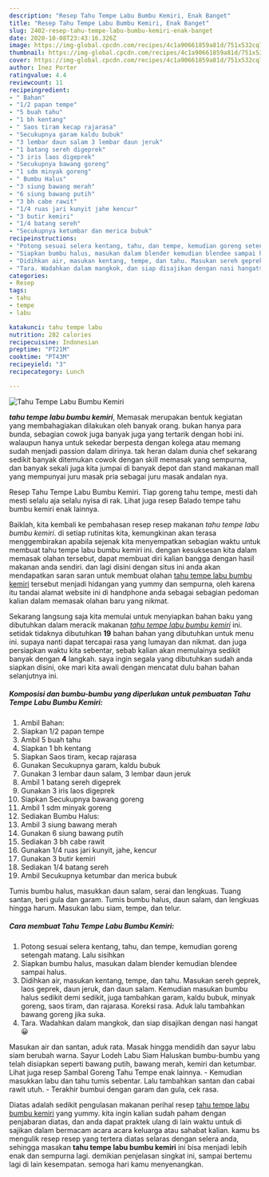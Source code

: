 ```yaml
---
description: "Resep Tahu Tempe Labu Bumbu Kemiri, Enak Banget"
title: "Resep Tahu Tempe Labu Bumbu Kemiri, Enak Banget"
slug: 2402-resep-tahu-tempe-labu-bumbu-kemiri-enak-banget
date: 2020-10-08T23:43:16.326Z
image: https://img-global.cpcdn.com/recipes/4c1a90661859a81d/751x532cq70/tahu-tempe-labu-bumbu-kemiri-foto-resep-utama.jpg
thumbnail: https://img-global.cpcdn.com/recipes/4c1a90661859a81d/751x532cq70/tahu-tempe-labu-bumbu-kemiri-foto-resep-utama.jpg
cover: https://img-global.cpcdn.com/recipes/4c1a90661859a81d/751x532cq70/tahu-tempe-labu-bumbu-kemiri-foto-resep-utama.jpg
author: Inez Porter
ratingvalue: 4.4
reviewcount: 11
recipeingredient:
- " Bahan"
- "1/2 papan tempe"
- "5 buah tahu"
- "1 bh kentang"
- " Saos tiram kecap rajarasa"
- "Secukupnya garam kaldu bubuk"
- "3 lembar daun salam 3 lembar daun jeruk"
- "1 batang sereh digeprek"
- "3 iris laos digeprek"
- "Secukupnya bawang goreng"
- "1 sdm minyak goreng"
- " Bumbu Halus"
- "3 siung bawang merah"
- "6 siung bawang putih"
- "3 bh cabe rawit"
- "1/4 ruas jari kunyit jahe kencur"
- "3 butir kemiri"
- "1/4 batang sereh"
- "Secukupnya ketumbar dan merica bubuk"
recipeinstructions:
- "Potong sesuai selera kentang, tahu, dan tempe, kemudian goreng setengah matang. Lalu sisihkan"
- "Siapkan bumbu halus, masukan dalam blender kemudian blendee sampai halus."
- "Didihkan air, masukan kentang, tempe, dan tahu. Masukan sereh geprek, laos geprek, daun jeruk, dan daun salam. Kemudian masukan bumbu halus sedikit demi sedikit, juga tambahkan garam, kaldu bubuk, minyak goreng, saos tiram, dan rajarasa. Koreksi rasa. Aduk lalu tambahkan bawang goreng jika suka."
- "Tara. Wadahkan dalam mangkok, dan siap disajikan dengan nasi hangat😀"
categories:
- Resep
tags:
- tahu
- tempe
- labu

katakunci: tahu tempe labu 
nutrition: 282 calories
recipecuisine: Indonesian
preptime: "PT21M"
cooktime: "PT43M"
recipeyield: "3"
recipecategory: Lunch

---
```



![Tahu Tempe Labu Bumbu Kemiri](https://img-global.cpcdn.com/recipes/4c1a90661859a81d/751x532cq70/tahu-tempe-labu-bumbu-kemiri-foto-resep-utama.jpg)

<b><i>tahu tempe labu bumbu kemiri</i></b>, Memasak merupakan bentuk kegiatan yang membahagiakan dilakukan oleh banyak orang. bukan hanya para bunda, sebagian cowok juga banyak juga yang tertarik dengan hobi ini. walaupun hanya untuk sekedar berpesta dengan kolega atau memang sudah menjadi passion dalam dirinya. tak heran dalam dunia chef sekarang sedikit banyak ditemukan cowok dengan skill memasak yang sempurna, dan banyak sekali juga kita jumpai di banyak depot dan stand makanan mall yang mempunyai juru masak pria sebagai juru masak andalan nya.

Resep Tahu Tempe Labu Bumbu Kemiri. Tiap goreng tahu tempe, mesti dah mesti selalu aja selalu nyisa di rak. Lihat juga resep Balado tempe tahu bumbu kemiri enak lainnya.

Baiklah, kita kembali ke pembahasan resep resep makanan <i>tahu tempe labu bumbu kemiri</i>. di setiap rutinitas kita, kemungkinan akan terasa menggembirakan apabila sejenak kita menyempatkan sebagian waktu untuk membuat tahu tempe labu bumbu kemiri ini. dengan kesuksesan kita dalam memasak olahan tersebut, dapat membuat diri kalian bangga dengan hasil makanan anda sendiri. dan lagi disini dengan situs ini anda akan mendapatkan saran saran untuk membuat olahan <u>tahu tempe labu bumbu kemiri</u> tersebut menjadi hidangan yang yummy dan sempurna, oleh karena itu tandai alamat website ini di handphone anda sebagai sebagian pedoman kalian dalam memasak olahan baru yang nikmat.


Sekarang langsung saja kita memulai untuk menyiapkan bahan baku yang dibutuhkan dalam meracik makanan <u><i>tahu tempe labu bumbu kemiri</i></u> ini. setidak tidaknya dibutuhkan <b>19</b> bahan bahan yang dibutuhkan untuk menu ini. supaya nanti dapat tercapai rasa yang lumayan dan nikmat. dan juga persiapkan waktu kita sebentar, sebab kalian akan memulainya sedikit banyak dengan <b>4</b> langkah. saya ingin segala yang dibutuhkan sudah anda siapkan disini, oke mari kita awali dengan mencatat dulu bahan bahan selanjutnya ini.

<!--inarticleads1-->

##### Komposisi dan bumbu-bumbu yang diperlukan untuk pembuatan Tahu Tempe Labu Bumbu Kemiri:

1. Ambil  Bahan:
1. Siapkan 1/2 papan tempe
1. Ambil 5 buah tahu
1. Siapkan 1 bh kentang
1. Siapkan  Saos tiram, kecap rajarasa
1. Gunakan Secukupnya garam, kaldu bubuk
1. Gunakan 3 lembar daun salam, 3 lembar daun jeruk
1. Ambil 1 batang sereh digeprek
1. Gunakan 3 iris laos digeprek
1. Siapkan Secukupnya bawang goreng
1. Ambil 1 sdm minyak goreng
1. Sediakan  Bumbu Halus:
1. Ambil 3 siung bawang merah
1. Gunakan 6 siung bawang putih
1. Sediakan 3 bh cabe rawit
1. Gunakan 1/4 ruas jari kunyit, jahe, kencur
1. Gunakan 3 butir kemiri
1. Sediakan 1/4 batang sereh
1. Ambil Secukupnya ketumbar dan merica bubuk


Tumis bumbu halus, masukkan daun salam, serai dan lengkuas. Tuang santan, beri gula dan garam. Tumis bumbu halus, daun salam, dan lengkuas hingga harum. Masukan labu siam, tempe, dan telur. 

<!--inarticleads2-->

##### Cara membuat Tahu Tempe Labu Bumbu Kemiri:

1. Potong sesuai selera kentang, tahu, dan tempe, kemudian goreng setengah matang. Lalu sisihkan
1. Siapkan bumbu halus, masukan dalam blender kemudian blendee sampai halus.
1. Didihkan air, masukan kentang, tempe, dan tahu. Masukan sereh geprek, laos geprek, daun jeruk, dan daun salam. Kemudian masukan bumbu halus sedikit demi sedikit, juga tambahkan garam, kaldu bubuk, minyak goreng, saos tiram, dan rajarasa. Koreksi rasa. Aduk lalu tambahkan bawang goreng jika suka.
1. Tara. Wadahkan dalam mangkok, dan siap disajikan dengan nasi hangat😀


Masukan air dan santan, aduk rata. Masak hingga mendidih dan sayur labu siam berubah warna. Sayur Lodeh Labu Siam Haluskan bumbu-bumbu yang telah disiapkan seperti bawang putih, bawang merah, kemiri dan ketumbar. Lihat juga resep Sambal Goreng Tahu Tempe enak lainnya. - Kemudian masukkan labu dan tahu tumis sebentar. Lalu tambahkan santan dan cabai rawit utuh. - Terakhir bumbui dengan garam dan gula, cek rasa. 

Diatas adalah sedikit pengulasan makanan perihal resep <u>tahu tempe labu bumbu kemiri</u> yang yummy. kita ingin kalian sudah paham dengan penjabaran diatas, dan anda dapat praktek ulang di lain waktu untuk di sajikan dalam bermacam acara acara keluarga atau sahabat kalian. kamu bs mengulik resep resep yang tertera diatas selaras dengan selera anda, sehingga masakan <b>tahu tempe labu bumbu kemiri</b> ini bisa menjadi lebih enak dan sempurna lagi. demikian penjelasan singkat ini, sampai bertemu lagi di lain kesempatan. semoga hari kamu menyenangkan.

